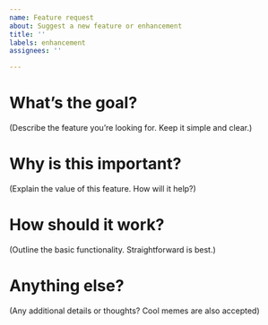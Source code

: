 ```yaml
---
name: Feature request
about: Suggest a new feature or enhancement
title: ''
labels: enhancement
assignees: ''

---
```

# What’s the goal?

(Describe the feature you’re looking for. Keep it simple and clear.)

# Why is this important?

(Explain the value of this feature. How will it help?)

# How should it work?

(Outline the basic functionality. Straightforward is best.)

# Anything else?

(Any additional details or thoughts? Cool memes are also accepted)
